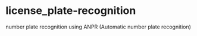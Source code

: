 # license_plate-recognition
number plate recognition using ANPR (Automatic number plate recognition)
